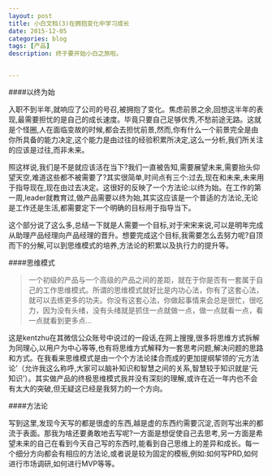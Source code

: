 ```yaml
---
layout: post
title: 小白文档(3)在拥抱变化中学习成长
date: 2015-12-05
categories: blog
tags: [产品]
description: 终于要开始小白之旅啦。


---
```

####以终为始

入职不到半年,就响应了公司的号召,被拥抱了变化。焦虑前景之余,回想这半年的表现,最需要担忧的是自己的成长速度。毕竟只要自己足够优秀,不愁前途无路。这就是个怪圈,人在面临变故的时候,都会去担忧前景,然而,你有什么一个前景完全是由你所具备的能力决定,这个能力是由过往的经验积累所决定,这么一分析,我们所关注的应该是过往,而非未来。

照这样说,我们是不是就应该活在当下?我们一直被告知,需要展望未来,需要抬头仰望天空,难道这些都不被需要了?其实很简单,时间点有三个:过去,现在和未来,未来用于指导现在,现在由过去决定。这很好的反映了一个方法论:以终为始。在工作的第一周,leader就教育过,做产品需要以终为始,其实这应该是一个普适的方法论,无论是工作还是生活,都需要定下一个明确的目标用于指导当下。

这个部分说了这么多,总结一下就是人需要一个目标,对于宋宋来说,可以是明年完成从助理产品经理向产品经理的晋升。想要完成这个目标,我需要怎么去努力呢?自顶而下的分解,可以到思维模式的培养,方法论的积累以及执行力的提升等。

####思维模式

>一个初级的产品与一个高级的产品之间的差距，就在于你是否有一套属于自己的工作思维模式。所谓的思维模式就好比是内功心法，你有了这套心法，就可以去练更多的功夫。你没有这套心法，你做起事情来会总是很忙，很吃力，因为没有头绪，没有头绪就是抓住一点就做一点，做一点就看一点，看一点就看到更多点...

这是kentzhu在其微信公众账号中说过的一段话,在网上搜搜,很多将思维方式拆解为同理心,以用户为中心等等,也有将思维方式解释为一套思考问题,解决问题的思路和方式。在我看来思维模式是由一个个方法论揉合而成的更加提纲挈领的‘元方法论’（允许我这么称呼,大家可以脑补知识和智慧之间的关系,智慧较于知识就是‘元知识’）。其实做产品的终极思维模式我并没有深刻的理解,或许在近一年内也不会有太大的突破,但无疑这已经是我努力的一个方向。

####方法论

写到这里,发现今天写的都是很虚的东西,越是虚的东西约需要沉淀,否则写出来的都流于表面。那我为啥还要勇敢地去写呢?一方面是想促使自己去思考,另一方面是希望未来的自己在看到今天自己写的东西时,能看到自己思维上的差异和成长。每一个细分方向都会有相应的方法论,或者说是较为固定的模板,例如:如何写PRD,如何进行市场调研,如何进行MVP等等。

